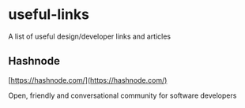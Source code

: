 # useful-links
A list of useful design/developer links and articles

## Hashnode
[https://hashnode.com/](https://hashnode.com/)

Open, friendly and conversational community for software developers

